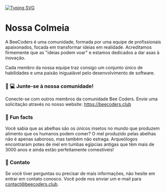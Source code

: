 [![Typing SVG](https://readme-typing-svg.demolab.com?font=Montserrat&weight=700&size=45&pause=1000&color=FBC700&background=6A1C8D&center=true&vCenter=true&width=435&height=60&lines=%F0%9F%90%9D+Bee+Coders+%F0%9F%90%9D)](https://git.io/typing-svg)

# Nossa Colmeia

A BeeCoders é uma comunidade, formada por uma equipe de profissionais apaixonados, focada em transformar ideias em realidade. Acreditamos firmemente que as "ideias podem voar" e estamos dedicados a dar asas à inovação.

Cada membro da nossa equipe traz consigo um conjunto único de habilidades e uma paixão inigualável pelo desenvolvimento de software.

### 👩‍ 💻 Junte-se à nossa comunidade!

 Conecte-se com outros membros da comunidade Bee Coders. Envie uma solicitação através no nosso website: https://beecoders.club

### 🍿 Fun facts

Você sabia que as abelhas são os únicos insetos no mundo que produzem alimento que os humanos podem comer? O mel produzido pelas abelhas não é apenas saboroso, mas também não estraga. Arqueólogos encontraram potes de mel em tumbas egípcias antigas que têm mais de 3000 anos e ainda estão perfeitamente comestíveis!

### 📨 Contato

Se você tiver perguntas ou precisar de mais informações, não hesite em entrar em contato conosco. Você pode nos enviar um e-mail para contact@beecoders.club.
